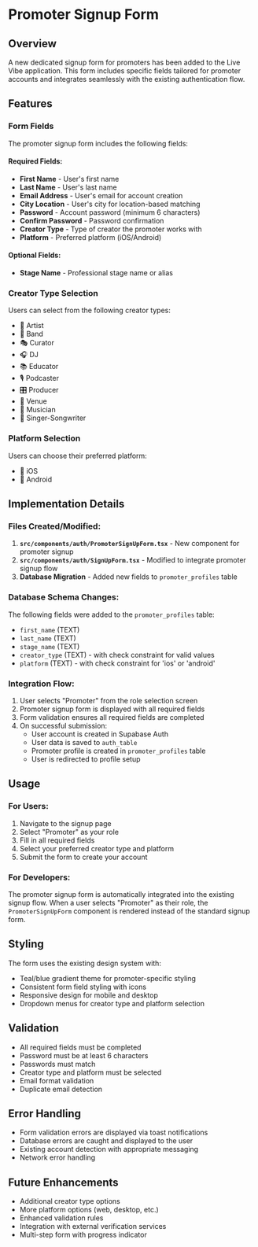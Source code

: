 # Promoter Signup Form

## Overview
A new dedicated signup form for promoters has been added to the Live Vibe application. This form includes specific fields tailored for promoter accounts and integrates seamlessly with the existing authentication flow.

## Features

### Form Fields
The promoter signup form includes the following fields:

#### Required Fields:
- **First Name** - User's first name
- **Last Name** - User's last name  
- **Email Address** - User's email for account creation
- **City Location** - User's city for location-based matching
- **Password** - Account password (minimum 6 characters)
- **Confirm Password** - Password confirmation
- **Creator Type** - Type of creator the promoter works with
- **Platform** - Preferred platform (iOS/Android)

#### Optional Fields:
- **Stage Name** - Professional stage name or alias

### Creator Type Selection
Users can select from the following creator types:
- 🎨 Artist
- 🎸 Band
- 🎭 Curator
- 🎧 DJ
- 📚 Educator
- 🎙️ Podcaster
- 🎛️ Producer
- 🏢 Venue
- 🎼 Musician
- 🎤 Singer-Songwriter

### Platform Selection
Users can choose their preferred platform:
- 📱 iOS
- 🤖 Android

## Implementation Details

### Files Created/Modified:
1. **`src/components/auth/PromoterSignUpForm.tsx`** - New component for promoter signup
2. **`src/components/auth/SignUpForm.tsx`** - Modified to integrate promoter signup flow
3. **Database Migration** - Added new fields to `promoter_profiles` table

### Database Schema Changes:
The following fields were added to the `promoter_profiles` table:
- `first_name` (TEXT)
- `last_name` (TEXT) 
- `stage_name` (TEXT)
- `creator_type` (TEXT) - with check constraint for valid values
- `platform` (TEXT) - with check constraint for 'ios' or 'android'

### Integration Flow:
1. User selects "Promoter" from the role selection screen
2. Promoter signup form is displayed with all required fields
3. Form validation ensures all required fields are completed
4. On successful submission:
   - User account is created in Supabase Auth
   - User data is saved to `auth_table`
   - Promoter profile is created in `promoter_profiles` table
   - User is redirected to profile setup

## Usage

### For Users:
1. Navigate to the signup page
2. Select "Promoter" as your role
3. Fill in all required fields
4. Select your preferred creator type and platform
5. Submit the form to create your account

### For Developers:
The promoter signup form is automatically integrated into the existing signup flow. When a user selects "Promoter" as their role, the `PromoterSignUpForm` component is rendered instead of the standard signup form.

## Styling
The form uses the existing design system with:
- Teal/blue gradient theme for promoter-specific styling
- Consistent form field styling with icons
- Responsive design for mobile and desktop
- Dropdown menus for creator type and platform selection

## Validation
- All required fields must be completed
- Password must be at least 6 characters
- Passwords must match
- Creator type and platform must be selected
- Email format validation
- Duplicate email detection

## Error Handling
- Form validation errors are displayed via toast notifications
- Database errors are caught and displayed to the user
- Existing account detection with appropriate messaging
- Network error handling

## Future Enhancements
- Additional creator type options
- More platform options (web, desktop, etc.)
- Enhanced validation rules
- Integration with external verification services
- Multi-step form with progress indicator 
